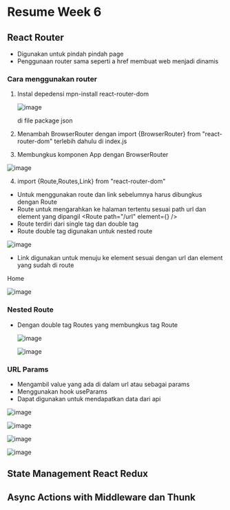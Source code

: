 # Resume Week 6

## React Router

  - Digunakan untuk pindah pindah page
  - Penggunaan router sama seperti a href membuat web menjadi dinamis 

### Cara menggunakan router
1.  Instal depedensi mpn-install react-router-dom 
  
    ![image](https://user-images.githubusercontent.com/85721522/200175922-21c717ee-e490-4f26-b654-f27f414b92b5.png)
    
    di file package json
  
2.  Menambah BrowserRouter dengan import {BrowserRouter} from "react-router-dom" terlebih dahulu di index.js 
3.  Membungkus komponen App dengan BrowserRouter
  
  ![image](https://user-images.githubusercontent.com/85721522/200175960-c20240df-b1ba-4e9e-b7f0-9dffe20ae139.png)

4.  import {Route,Routes,Link} from "react-router-dom"
  - Untuk menggunakan route dan link sebelumnya harus dibungkus dengan Route
  - Route untuk mengarahkan ke halaman tertentu sesuai path url dan element yang dipangil
    <Route path="/url" element={<element/>} />
  - Route terdiri dari single tag dan double tag
  - Route double tag digunakan untuk nested route
  
  ![image](https://user-images.githubusercontent.com/85721522/200175766-df3e651a-23db-4142-8aed-26689ab11aee.png)

  - Link digunakan untuk menuju ke element sesuai dengan url dan element yang sudah di route
  <Link to="/urlhome">Home</Link>
  
  ![image](https://user-images.githubusercontent.com/85721522/200175806-459d55e9-7d45-4f77-9821-3b26904a6196.png)

### Nested Route 
  - Dengan double tag Routes yang membungkus tag Route

    ![image](https://user-images.githubusercontent.com/85721522/200176769-a190e5b5-bf64-40c9-ab21-d771731979ab.png)
    
    ![image](https://user-images.githubusercontent.com/85721522/200176811-abdc3a53-93d2-40ed-bc1f-fdceb774a4b7.png)

###  URL Params
   
   - Mengambil value yang ada di dalam url atau sebagai params
   - Menggunakan hook useParams
   - Dapat digunakan untuk mendapatkan data dari api

![image](https://user-images.githubusercontent.com/85721522/200178267-c802faa4-482d-4b3e-89be-b1bb07f95234.png)

![image](https://user-images.githubusercontent.com/85721522/200178340-7a95cfdc-557f-481e-abad-0d242bd74441.png)

![image](https://user-images.githubusercontent.com/85721522/200178360-e8976103-b295-4728-8763-bcfc2706947c.png)

![image](https://user-images.githubusercontent.com/85721522/200178376-9b4dab07-6a18-45d9-93e1-833715af413e.png)


## State Management React Redux



## Async Actions with Middleware dan Thunk
